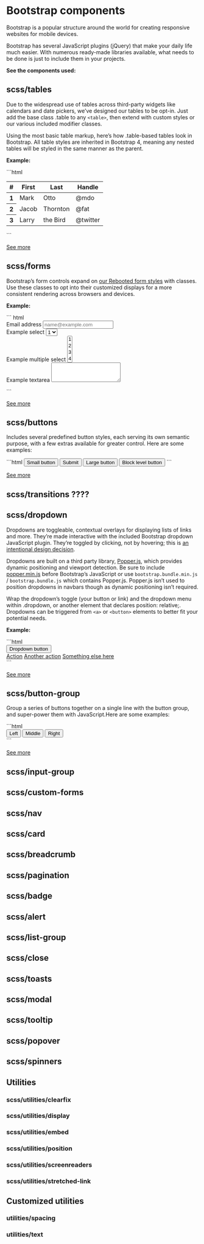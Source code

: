 # Bootstrap components

Bootstrap is a popular structure around the world for creating responsive websites for mobile devices.

Bootstrap has several JavaScript plugins (jQuery) that make your daily life much easier. With numerous ready-made libraries available, what needs to be done is just to include them in your projects.

**See the components used:**

## scss/tables

Due to the widespread use of tables across third-party widgets like calendars and date pickers, we’ve designed our tables to be opt-in. Just add the base class .table to any `<table>`, then extend with custom styles or our various included modifier classes.

Using the most basic table markup, here’s how .table-based tables look in Bootstrap. All table styles are inherited in Bootstrap 4, meaning any nested tables will be styled in the same manner as the parent.

**Example:**

<DemoBootstrap :showTable="true"/>
```html
<table class="table">
  <thead>
    <tr>
      <th scope="col">#</th>
      <th scope="col">First</th>
      <th scope="col">Last</th>
      <th scope="col">Handle</th>
    </tr>
  </thead>
  <tbody>
    <tr>
      <th scope="row">1</th>
      <td>Mark</td>
      <td>Otto</td>
      <td>@mdo</td>
    </tr>
    <tr>
      <th scope="row">2</th>
      <td>Jacob</td>
      <td>Thornton</td>
      <td>@fat</td>
    </tr>
    <tr>
      <th scope="row">3</th>
      <td>Larry</td>
      <td>the Bird</td>
      <td>@twitter</td>
    </tr>
  </tbody>
</table>
```

[See more](https://getbootstrap.com/docs/4.4/content/tables/)

## scss/forms

Bootstrap’s form controls expand on [our Rebooted form styles](https://getbootstrap.com/docs/4.4/content/reboot/#forms) with classes. Use these classes to opt into their customized displays for a more consistent rendering across browsers and devices.

**Example:**

<DemoBootstrap :showForms="true"/>
``` html
<form>
  <div class="form-group">
    <label for="exampleFormControlInput1">Email address</label>
    <input type="email" class="form-control" id="exampleFormControlInput1" placeholder="name@example.com">
  </div>
  <div class="form-group">
    <label for="exampleFormControlSelect1">Example select</label>
    <select class="form-control" id="exampleFormControlSelect1">
      <option>1</option>
      <option>2</option>
      <option>3</option>
      <option>4</option>
      <option>5</option>
    </select>
  </div>
  <div class="form-group">
    <label for="exampleFormControlSelect2">Example multiple select</label>
    <select multiple class="form-control" id="exampleFormControlSelect2">
      <option>1</option>
      <option>2</option>
      <option>3</option>
      <option>4</option>
      <option>5</option>
    </select>
  </div>
  <div class="form-group">
    <label for="exampleFormControlTextarea1">Example textarea</label>
    <textarea class="form-control" id="exampleFormControlTextarea1" rows="3"></textarea>
  </div>
</form>
```

[See more](https://getbootstrap.com/docs/4.4/components/forms/)

## scss/buttons

Includes several predefined button styles, each serving its own semantic purpose, with a few extras available for greater control.
Here are some examples:

<DemoBootstrap :showButtons="true" />
```html
<button type="button" class="btn btn-secondary btn-sm">Small button</button>
<input class="btn btn-primary" type="submit" value="Submit">
<button type="button" class="btn btn-primary btn-lg">Large button</button>
<button type="button" class="btn btn-primary btn-lg btn-block">Block level button</button>
```

[See more](https://getbootstrap.com/docs/4.4/components/buttons/)

## scss/transitions ????


## scss/dropdown

Dropdowns are toggleable, contextual overlays for displaying lists of links and more. They’re made interactive with the included Bootstrap dropdown JavaScript plugin. They’re toggled by clicking, not by hovering; this is [an intentional design decision](https://markdotto.com/2012/02/27/bootstrap-explained-dropdowns/).

Dropdowns are built on a third party library, [Popper.js](https://popper.js.org/), which provides dynamic positioning and viewport detection. Be sure to include [popper.min.js](https://cdn.jsdelivr.net/npm/popper.js@1.16.0/dist/umd/popper.min.js) before Bootstrap’s JavaScript or use `bootstrap.bundle.min.js` / `bootstrap.bundle.js` which contains Popper.js. Popper.js isn’t used to position dropdowns in navbars though as dynamic positioning isn’t required.

Wrap the dropdown’s toggle (your button or link) and the dropdown menu within .dropdown, or another element that declares position: relative;. Dropdowns can be triggered from `<a>` or `<button>` elements to better fit your potential needs.

**Example:**

<DemoBootstrap :showDropdown="true" />
```html
<div class="dropdown">
  <button class="btn btn-secondary dropdown-toggle" type="button" id="dropdownMenuButton" data-toggle="dropdown" aria-haspopup="true" aria-expanded="false">
    Dropdown button
  </button>
  <div class="dropdown-menu" aria-labelledby="dropdownMenuButton">
    <a class="dropdown-item" href="#">Action</a>
    <a class="dropdown-item" href="#">Another action</a>
    <a class="dropdown-item" href="#">Something else here</a>
  </div>
</div>
```

[See more](https://getbootstrap.com/docs/4.4/components/dropdowns/)

## scss/button-group

Group a series of buttons together on a single line with the button group, and super-power them with JavaScript.Here are some examples:

<DemoBootstrap :showButtonGroup1="true" />
```html
<div class="btn-group" role="group" aria-label="Basic example">
  <button type="button" class="btn btn-secondary">Left</button>
  <button type="button" class="btn btn-secondary">Middle</button>
  <button type="button" class="btn btn-secondary">Right</button>
</div>
```

[See more](https://getbootstrap.com/docs/4.4/components/button-group/)

## scss/input-group



## scss/custom-forms
## scss/nav
## scss/card
## scss/breadcrumb
## scss/pagination
## scss/badge
## scss/alert
## scss/list-group
## scss/close
## scss/toasts
## scss/modal
## scss/tooltip
## scss/popover
## scss/spinners



## Utilities
### scss/utilities/clearfix
### scss/utilities/display
### scss/utilities/embed
### scss/utilities/position
### scss/utilities/screenreaders
### scss/utilities/stretched-link

## Customized utilities
### utilities/spacing
### utilities/text